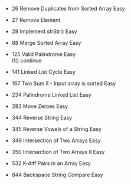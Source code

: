 - 26	Remove Duplicates from Sorted Array   Easy  		
- 27	Remove Element    		
- 28	Implement strStr()    			    Easy	
- 88	Merge Sorted Array    		        Easy	
- 125	Valid Palindrome    		        Easy	
    if() continue
    
- 141	Linked List Cycle    		        Easy	
- 167	Two Sum II - Input array is sorted  Easy	
- 234	Palindrome Linked List    		    Easy	
- 283	Move Zeroes    		                Easy	
- 344	Reverse String    		            Easy	
- 345	Reverse Vowels of a String    		Easy	
- 349	Intersection of Two Arrays     		Easy	
- 350	Intersection of Two Arrays II    	Easy	
- 532	K-diff Pairs in an Array    		Easy	
- 844	Backspace String Compare            Easy
